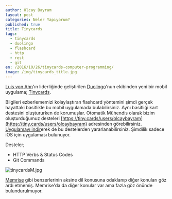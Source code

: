 ```yaml
---
author: Olcay Bayram
layout: post
categories: Neler Yapıyorum?
published: true
title: Tinycards
tags:
  - tinycards
  - duolingo
  - flashcard
  - http
  - rest
  - git
en: /2016/10/26/tinycards-computer-programming/
image: /img/tinycards_title.jpg
---
```

[Luis von Ahn](https://www.ted.com/talks/luis_von_ahn_massive_scale_online_collaboration)'ın liderliğinde geliştirilen [Duolingo](https://www.duolingo.com)'nun ekibinden yeni bir mobil uygulama; [Tinycards](https://tinycards.duolingo.com/).

Bilgileri ezberlememizi kolaylaştıran flashcard yöntemini şimdi gerçek hayattaki basitlikle bu mobil uygulamada bulabilirsiniz. Aynı basitliği kart destesini oluştururken de korumuşlar. Otomatik Mühendis olarak bizim oluşturduğumuz desteleri [https://tiny.cards/users/olcaybayram](https://tiny.cards/users/olcaybayram) adresinden görebilirsiniz. [Uygulamayı indir](https://itunes.apple.com/app/apple-store/id1109425556?pt=1374442&ct=Web%20preview&mt=8)erek de bu destelerden yararlanabilirsiniz. Şimdilik sadece iOS için uygulaması bulunuyor.

Desteler;

- HTTP Verbs & Status Codes
- Git Commands

<!--more-->

![tinycardsM.jpg]({{site.baseurl}}/img/tinycardsM.jpg)

[Memrise](https://www.memrise.com/) gibi benzerlerinin aksine dil konusuna odaklanıp diğer konuları göz ardı etmemiş. Memrise'da da diğer konular var ama fazla göz önünde bulundurulmuyor.
